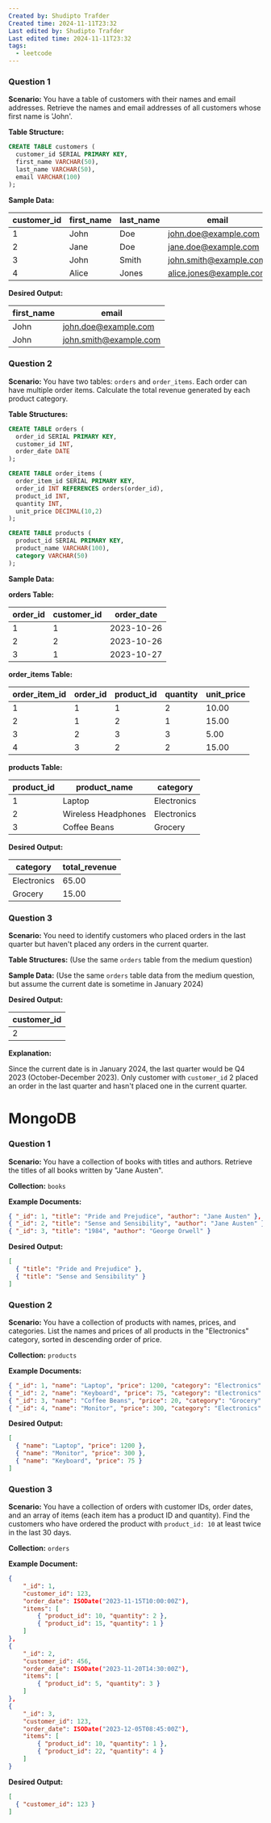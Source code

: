 ```yaml
---
Created by: Shudipto Trafder
Created time: 2024-11-11T23:32
Last edited by: Shudipto Trafder
Last edited time: 2024-11-11T23:32
tags:
  - leetcode
---
```


### Question 1

**Scenario:** You have a table of customers with their names and email addresses. Retrieve the names and email addresses of all customers whose first name is 'John'.

**Table Structure:**

```sql
CREATE TABLE customers (
  customer_id SERIAL PRIMARY KEY,
  first_name VARCHAR(50),
  last_name VARCHAR(50),
  email VARCHAR(100)
);
```

**Sample Data:**

| customer_id | first_name | last_name | email                     |
|-------------|------------|-----------|--------------------------|
| 1           | John       | Doe       | john.doe@example.com     |
| 2           | Jane       | Doe       | jane.doe@example.com     |
| 3           | John       | Smith     | john.smith@example.com   |
| 4           | Alice      | Jones     | alice.jones@example.com   |

**Desired Output:**

| first_name | email                |
|------------|----------------------|
| John       | john.doe@example.com  |
| John       | john.smith@example.com |


### Question 2

**Scenario:** You have two tables: `orders` and `order_items`. Each order can have multiple order items.  Calculate the total revenue generated by each product category.

**Table Structures:**

```sql
CREATE TABLE orders (
  order_id SERIAL PRIMARY KEY,
  customer_id INT,
  order_date DATE
);

CREATE TABLE order_items (
  order_item_id SERIAL PRIMARY KEY,
  order_id INT REFERENCES orders(order_id),
  product_id INT,
  quantity INT,
  unit_price DECIMAL(10,2)
);

CREATE TABLE products (
  product_id SERIAL PRIMARY KEY,
  product_name VARCHAR(100),
  category VARCHAR(50)
);
```

**Sample Data:**

**orders Table:**

| order_id | customer_id | order_date  |
|---------|-------------|------------|
| 1        | 1           | 2023-10-26 |
| 2        | 2           | 2023-10-26 |
| 3        | 1           | 2023-10-27 |

**order_items Table:**

| order_item_id | order_id | product_id | quantity | unit_price |
|--------------|----------|------------|----------|------------|
| 1             | 1        | 1           | 2        | 10.00      |
| 2             | 1        | 2           | 1        | 15.00      |
| 3             | 2        | 3           | 3        | 5.00       |
| 4             | 3        | 2           | 2        | 15.00      |

**products Table:**

| product_id | product_name       | category    |
|------------|--------------------|-------------|
| 1           | Laptop             | Electronics |
| 2           | Wireless Headphones | Electronics |
| 3           | Coffee Beans       | Grocery    |

**Desired Output:**

| category    | total_revenue |
|-------------|---------------|
| Electronics | 65.00         |
| Grocery    | 15.00         |


### Question 3

**Scenario:** You need to identify customers who placed orders in the last quarter but haven't placed any orders in the current quarter. 

**Table Structures:** (Use the same `orders` table from the medium question)

**Sample Data:** (Use the same `orders` table data from the medium question, but assume the current date is sometime in January 2024) 

**Desired Output:**

| customer_id | 
|-------------|
| 2           | 

**Explanation:**

Since the current date is in January 2024, the last quarter would be Q4 2023 (October-December 2023). Only customer with `customer_id` 2 placed an order in the last quarter and hasn't placed one in the current quarter.



# MongoDB

### Question 1
**Scenario:** You have a collection of books with titles and authors. Retrieve the titles of all books written by "Jane Austen".

**Collection:** `books`

**Example Documents:**

```json
{ "_id": 1, "title": "Pride and Prejudice", "author": "Jane Austen" },
{ "_id": 2, "title": "Sense and Sensibility", "author": "Jane Austen" },
{ "_id": 3, "title": "1984", "author": "George Orwell" }
```

**Desired Output:**

```json
[
  { "title": "Pride and Prejudice" },
  { "title": "Sense and Sensibility" }
]
```

### Question 2
**Scenario:** You have a collection of products with names, prices, and categories.  List the names and prices of all products in the "Electronics" category, sorted in descending order of price.

**Collection:** `products`

**Example Documents:**

```json
{ "_id": 1, "name": "Laptop", "price": 1200, "category": "Electronics" },
{ "_id": 2, "name": "Keyboard", "price": 75, "category": "Electronics" },
{ "_id": 3, "name": "Coffee Beans", "price": 20, "category": "Grocery" },
{ "_id": 4, "name": "Monitor", "price": 300, "category": "Electronics" }
```

**Desired Output:**

```json
[
  { "name": "Laptop", "price": 1200 },
  { "name": "Monitor", "price": 300 },
  { "name": "Keyboard", "price": 75 }
]
```

### Question 3
**Scenario:** You have a collection of orders with customer IDs, order dates, and an array of items (each item has a product ID and quantity). Find the customers who have ordered the product with `product_id: 10` at least twice in the last 30 days. 

**Collection:** `orders`

**Example Document:**

```json
{ 
    "_id": 1, 
    "customer_id": 123, 
    "order_date": ISODate("2023-11-15T10:00:00Z"), 
    "items": [
        { "product_id": 10, "quantity": 2 },
        { "product_id": 15, "quantity": 1 }
    ]
},
{ 
    "_id": 2, 
    "customer_id": 456, 
    "order_date": ISODate("2023-11-20T14:30:00Z"), 
    "items": [
        { "product_id": 5, "quantity": 3 }
    ]
},
{ 
    "_id": 3, 
    "customer_id": 123, 
    "order_date": ISODate("2023-12-05T08:45:00Z"), 
    "items": [
        { "product_id": 10, "quantity": 1 },
        { "product_id": 22, "quantity": 4 }
    ]
}
```

**Desired Output:**

```json
[
  { "customer_id": 123 } 
]
``` 
